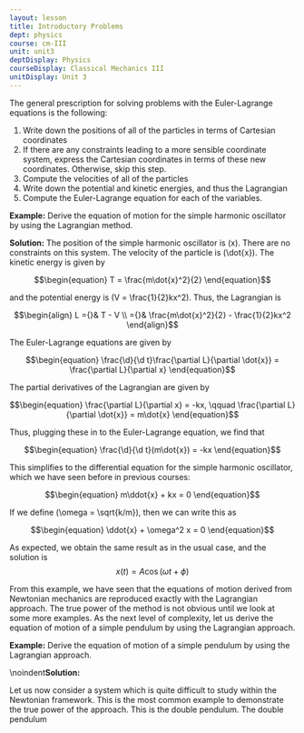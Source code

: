 ```yaml
---
layout: lesson
title: Introductory Problems 
dept: physics
course: cm-III
unit: unit3
deptDisplay: Physics
courseDisplay: Classical Mechanics III
unitDisplay: Unit 3
---
```


The general prescription for solving problems with the Euler-Lagrange equations is the following:

<ol>
<li> Write down the positions of all of the particles in terms of Cartesian coordinates
</li>
<li> If there are any constraints leading to a more sensible coordinate system, express the Cartesian coordinates in terms of these new coordinates. Otherwise, skip this step.
</li>
<li> Compute the velocities of all of the particles
</li>
<li> Write down the potential and kinetic energies, and thus the Lagrangian
</li>
<li> Compute the Euler-Lagrange equation for each of the variables. 
</li></ol>

<div class="example">
<b>Example:</b>
Derive the equation of motion for the simple harmonic oscillator by using the Lagrangian method.


<b>Solution:</b> The position of the simple harmonic oscillator is \(x\). There are no constraints on this system. The velocity of the particle is \(\dot{x}\). The kinetic energy is given by 

$$\begin{equation}
T = \frac{m\dot{x}^2}{2}
\end{equation}$$

and the potential energy is \(V = \frac{1}{2}kx^2\). Thus, the Lagrangian is 

$$\begin{align}
L ={}& T - V \\
={}& \frac{m\dot{x}^2}{2} - \frac{1}{2}kx^2
\end{align}$$

The Euler-Lagrange equations are given by 

$$\begin{equation}
\frac{\d}{\d t}\frac{\partial L}{\partial \dot{x}} = \frac{\partial L}{\partial x}
\end{equation}$$

The partial derivatives of the Lagrangian are given by 

$$\begin{equation}
\frac{\partial L}{\partial x} = -kx, \qquad \frac{\partial L}{\partial \dot{x}} = m\dot{x}
\end{equation}$$

Thus, plugging these in to the Euler-Lagrange equation, we find that 

$$\begin{equation}
\frac{\d}{\d t}(m\dot{x}) = -kx
\end{equation}$$

This simplifies to the differential equation for the simple harmonic oscillator, which we have seen before in previous courses:

$$\begin{equation}
m\ddot{x} + kx = 0
\end{equation}$$

If we define \(\omega = \sqrt{k/m}\), then we can write this as 

$$\begin{equation}
\ddot{x} + \omega^2 x = 0
\end{equation}$$

As expected, we obtain the same result as in the usual case, and the solution is 
$$\begin{equation}
x(t) = A\cos(\omega t + \phi)
\end{equation}$$

</div>

From this example, we have seen that the equations of motion derived from Newtonian mechanics are reproduced exactly with the Lagrangian approach. The true power of the method is not obvious until we look at some more examples. As the next level of complexity, let us derive the equation of motion of a simple pendulum by using the Lagrangian approach. 

<div class="example">
<b>Example:</b>
Derive the equation of motion of a simple pendulum by using the Lagrangian approach.

\noindent<b>Solution:</b> 



</div>

Let us now consider a system which is quite difficult to study within the Newtonian framework. This is the most common example to demonstrate the true power of the approach. This is the double pendulum. The double pendulum 



